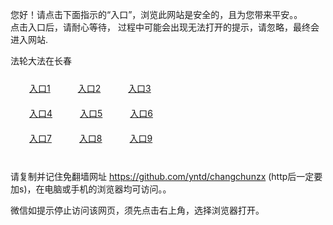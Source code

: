 您好！请点击下面指示的“入口”，浏览此网站是安全的，且为您带来平安。。 <br/>
点击入口后，请耐心等待， 过程中可能会出现无法打开的提示，请忽略，最终会进入网站. </br>

法轮大法在长春<br/>
<div style="padding:10px"><a style="margin:20px" target="_blank" href="https://d3zr5gy88xndr.cloudfront.net/2Qpsp?jenacjn" id="ccLink1" rel="nofollow">入口1</a> <a target="_blank" style="margin:20px" href="https://d51xuelv04gby.cloudfront.net/2Qpsp?fwauqyoa" id="ccLink2" rel="nofollow">入口2</a> <a style="margin:20px" target="_blank" href="https://d1udl73t0q6q5j.cloudfront.net/2Qpsp?ybsuk" id="ccLink3" rel="nofollow">入口3</a></div>

<div style="padding:10px" ><a style="margin:20px" target="_blank" href="https://d3zr5gy88xndr.cloudfront.net/2Qpsp?jenacjn" id="ccLink4" rel="nofollow">入口4</a> <a style="margin:20px" href="https://d51xuelv04gby.cloudfront.net/2Qpsp?fwauqyoa" target="_blank" id="ccLink5" rel="nofollow">入口5</a> <a style="margin:20px" href="https://d1udl73t0q6q5j.cloudfront.net/2Qpsp?ybsuk" target="_blank" id="ccLink6" rel="nofollow">入口6</a></div>

<div style="padding:10px"><a style="margin:20px" target="_blank" href="https://d3zr5gy88xndr.cloudfront.net/2Qpsp?jenacjn" id="ccLink7" rel="nofollow">入口7</a> <a style="margin:20px" href="https://d51xuelv04gby.cloudfront.net/2Qpsp?fwauqyoa" target="_blank" id="ccLink8" rel="nofollow">入口8</a> <a style="margin:20px" target="_blank" href="https://d1udl73t0q6q5j.cloudfront.net/2Qpsp?ybsuk" id="ccLink9" rel="nofollow">入口9</a></div>

<br/>



请复制并记住免翻墙网址 https://github.com/yntd/changchunzx (http后一定要加s)，在电脑或手机的浏览器均可访问。。<br/>

微信如提示停止访问该网页，须先点击右上角，选择浏览器打开。
